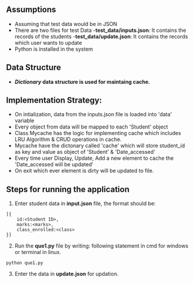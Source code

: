 ## Assumptions
* Assuming that test data would be in JSON
* There are two files for test Data
    -**test_data/inputs.json**: It contains the records of the students
    -**test_data/update.json**: It contains the records which user wants to update
* Python is installed in the system

## Data Structure
* **_Dictionary_ data structure is used for maintaing cache.**

## Implementation Strategy:
* On intialization, data from the inputs.json file is loaded into 'data' variable
* Every object from data will be mapped to each 'Student' object
* Class Mycache has the logic for implementing cache which includes LRU Algorithm & CRUD operations in cache.
* Mycache have the dictonary called 'cache' which will store student_id as key and value as object of 'Student' & 'Date_accessed'
* Every time user Display, Update, Add a new element to cache the 'Date_accessed will be updated'
* On exit which ever element is dirty will be updated to file.
    
## Steps for running the application
1. Enter student data in **input.json** file, the format should be:
```
[{
    id:<Student ID>,
    marks:<marks>,
    class_enrolled:<class>
}]
```
2. Run the **que1.py** file by writing: following statement in cmd for windows or terminal in linux.
```
python que1.py
```
3. Enter the data in **update.json** for updation.